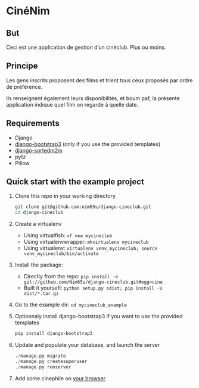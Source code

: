 CinéNim
=======

But
---
Ceci est une application de gestion d’un cinéclub. Plus ou moins.

Principe
--------
Les gens inscrits proposent des films et trient tous ceux proposés par ordre de préférence.

Ils renseignent également leurs disponibilités, et boum paf, la présente application indique quel film on regarde à quelle date.

Requirements
------------

* Django
* [django-bootstrap3](https://github.com/dyve/django-bootstrap3/) (only if you use the provided templates)
* [django-sortedm2m](https://github.com/dyve/django-bootstrap3/)
* pytz
* Pillow

Quick start with the example project
------------

1. Clone this repo in your working directory

    ```bash
    git clone git@github.com:nim65s/django-cineclub.git
    cd django-cineclub
    ```

2. Create a virtualenv
    * Using virtualfish: `vf new mycineclub`
    * Using virtualenvwrapper: `mkvirtualenv mycineclub`
    * Using virtualenv: `virtualenv venv_mycineclub; source venv_mycineclub/bin/activate`
3. Install the package:
    * Directly from the repo: `pip install -e git://github.com/Nim65s/django-cineclub.git#egg=cine`
    * Built it yoursefl: `python setup.py sdist; pip install -U dist/*.tar.gz`
5. Go to the example dir: `cd mycineclub_example`
6. Optionnaly install django-bootstrap3 if you want to use the provided templates

    ```bash
    pip install django-bootstrap3
    ```

7. Update and populate your database, and launch the server

    ```python
    ./manage.py migrate
    ./manage.py createsuperuser
    ./manage.py runserver
    ```

7. Add some cinephile on [your browser](http://localhost:8000/admin/cine/cinephile/add/)
